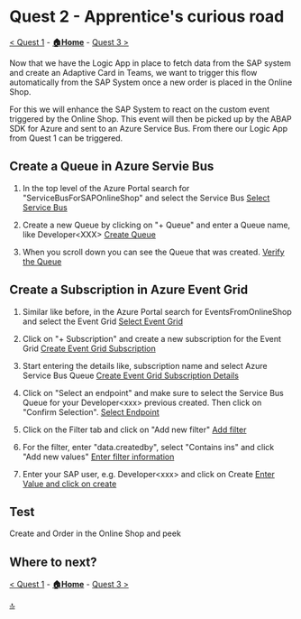# Quest 2 - Apprentice's curious road

[< Quest 1](quest1.md) - **[🏠Home](../README.md)** - [ Quest 3 >](quest3.md)

Now that we have the Logic App in place to fetch data from the SAP system and create an Adaptive Card in Teams, we want to trigger this flow automatically from the SAP System once a new order is placed in the Online Shop.

For this we will enhance the SAP System to react on the custom event triggered by the Online Shop. This event will then be picked up by the ABAP SDK for Azure and sent to an Azure Service Bus. From there our Logic App from Quest 1 can be triggered.


## Create a Queue in Azure Servie Bus
1) In the top level of the Azure Portal search for "ServiceBusForSAPOnlineShop" and select the Service Bus
[Select Service Bus](../img/student/Quest2/SelectServiceBus.jpg)

2) Create a new Queue by clicking on "+ Queue" and enter a Queue name, like Developer\<XXX>
[Create Queue](../img/student/Quest2/CreateQueue.jpg)

3) When you scroll down you can see the Queue that was created. 
[Verify the Queue](../img/student/Quest2/ScrollDownAndSelect.jpg)

## Create a Subscription in Azure Event Grid
1) Similar like before, in the Azure Portal search for EventsFromOnlineShop and select the Event Grid
[Select Event Grid](../img/student/Quest2/SelectEventGrid.jpg)

2) Click on "+ Subscription" and create a new subscription for the Event Grid
[Create Event Grid Subscription](../img/student/Quest2/CreateEventSubscription.jpg)

3) Start entering the details like, subscription name and select Azure Service Bus Queue
[Create Event Grid Subscription Details](../img/student/Quest2/EnterSubscriptionDetails.jpg)

4) Click on "Select an endpoint" and make sure to select the Service Bus Queue for your Developer\<xxx> previous created. Then click on "Confirm Selection". 
[Select Endpoint](../img/student/Quest2/SelectEndpoint.jpg)

5) Click on the Filter tab and click on "Add new filter"
[Add filter](../img/student/Quest2/AddFilter.jpg)

6) For the filter, enter "data.createdby", select "Contains ins" and click "Add new values"
[Enter filter information](../img/student/Quest2/EnterFilters.jpg)

7) Enter your SAP user, e.g. Developer\<xxx> and click on Create
[Enter Value and click on create](../img/student/Quest2/ValueAndCreate.jpg)


## Test
Create and Order in the Online Shop and peek 


## Where to next?

[< Quest 1](quest1.md) - **[🏠Home](../README.md)** - [ Quest 3 >](quest3.md)

[🔝](#)
